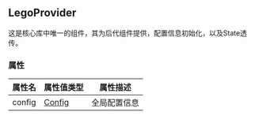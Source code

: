 ## LegoProvider
这是核心库中唯一的组件，其为后代组件提供，配置信息初始化，以及State透传。

### 属性
|属性名|属性值类型|属性描述|
|---|---|---|
|config|[Config]()|全局配置信息
